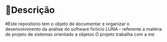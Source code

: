 #  📌**Descrição**
#Este repositório tem o objeto de documentar e organizar o desenvolvimento da análise do software fictício LUNA - referente a matéria de projeto de sistemas orientado a objetos
O projeto trabalha com a me


